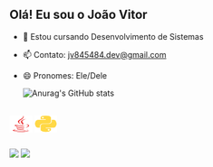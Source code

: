 ## Olá! Eu sou o João Vitor

- 🔭 Estou cursando Desenvolvimento de Sistemas
- 📫 Contato: jv845484.dev@gmail.com
- 😄 Pronomes: Ele/Dele

  ![Anurag's GitHub stats](https://github-readme-stats.vercel.app/api?username=joaovitor1-dev&show_icons=true&theme=transparent)

<div style="display: inline_block"><br>
  <img align="center" alt="Rafa-Js" height="30" width="40" src="https://raw.githubusercontent.com/devicons/devicon/master/icons/java/java-plain.svg">
  <img align="center" alt="Rafa-Ts" height="30" width="40" src="https://raw.githubusercontent.com/devicons/devicon/master/icons/python/python-plain.svg">

##

<div>
  <a href = "mailto:jv845484.dev@gmail.com"><img src="https://img.shields.io/badge/-Gmail-%23333?style=for-the-badge&logo=gmail&logoColor=white" target="_blank"></a>
  <a href="https://www.linkedin.com/in/joão-vitor-pereira-b7699831a" target="_blank"><img src="https://img.shields.io/badge/-LinkedIn-%230077B5?style=for-the-badge&logo=linkedin&logoColor=white" target="_blank"></a> 
  
</div>
